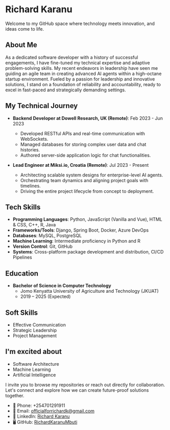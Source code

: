 # Richard Karanu

Welcome to my GitHub space where technology meets innovation, and ideas come to life.

## About Me

As a dedicated software developer with a history of successful engagements, I have fine-tuned my technical expertise and adaptive problem-solving skills. My recent endeavors in leadership have seen me guiding an agile team in creating advanced AI agents within a high-octane startup environment. Fueled by a passion for leadership and innovative solutions, I stand on a foundation of reliability and accountability, ready to excel in fast-paced and strategically demanding settings.

## My Technical Journey

- **Backend Developer at Dowell Research, UK (Remote)**: Feb 2023 - Jun 2023
  - Developed RESTful APIs and real-time communication with WebSockets.
  - Managed databases for storing complex user data and chat histories.
  - Authored server-side application logic for chat functionalities.

- **Lead Engineer at Miksi.io, Croatia (Remote)**: Jul 2023 - Present
  - Architecting scalable system designs for enterprise-level AI agents.
  - Orchestrating team dynamics and aligning project goals with timelines.
  - Driving the entire project lifecycle from concept to deployment.

## Tech Skills

- **Programming Languages**: Python, JavaScript (Vanilla and Vue), HTML & CSS, C++, R, Java
- **Frameworks/Tools**: Django, Spring Boot, Docker, Azure DevOps
- **Databases**: MySQL, PostgreSQL
- **Machine Learning**: Intermediate proficiency in Python and R
- **Version Control**: Git, GitHub
- **Systems**: Cross-platform package development and distribution, CI/CD Pipelines

## Education

- **Bachelor of Science in Computer Technology**
  - Jomo Kenyatta University of Agriculture and Technology (JKUAT)
  - 2019 – 2025 (Expected)

## Soft Skills

- Effective Communication
- Strategic Leadership
- Project Management

## I'm excited about

- Software Architecture
- Machine Learning
- Artificial Intelligence

I invite you to browse my repositories or reach out directly for collaboration. Let's connect and explore how we can create future-proof solutions together.

- 📱 Phone: +254701291911
- 📧 Email: [officialforrichardk@gmail.com](mailto:officialforrichardk@gmail.com)
- 🔗 LinkedIn: [Richard Karanu](https://www.linkedin.com/in/richard-karanu-94b572241/)
- 🖥️ GitHub: [RichardKaranuMbuti](https://github.com/RichardKaranuMbuti)

